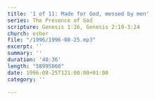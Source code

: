 ```yaml
---
title: '1 of 11: Made for God, messed by men'
series: The Presence of God
scripture: Genesis 1:26, Genesis 2:19-3:24
church: esher
file: "/1996/1996-08-25.mp3"
excerpt: ''
summary: ''
duration: '40:36'
length: "58995066"
date: 1996-08-25T121:00:00+01:00
category: ''

---
```

